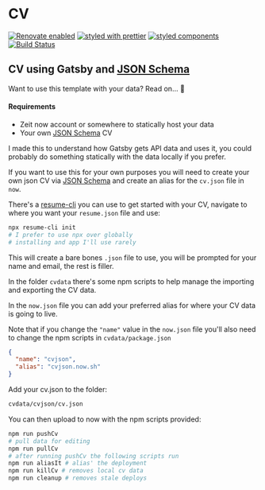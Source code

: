 # CV

[![Renovate enabled](https://img.shields.io/badge/renovate-enabled-brightgreen.svg)](https://renovatebot.com/)
[![styled with prettier](https://img.shields.io/badge/styled_with-prettier-ff69b4.svg)](https://github.com/prettier/prettier)
[![styled components](https://img.shields.io/badge/style-%F0%9F%92%85%20styled--components-orange.svg?colorB=daa357&colorA=db748e)](https://github.com/styled-components/styled-components)
[![Build Status](https://travis-ci.com/spences10/cv.svg?token=WDGHiW4Z8aNkuywpJ62W&branch=master)](https://travis-ci.com/spences10/cv)

## CV using Gatsby and [JSON Schema]

Want to use this template with your data? Read on... 👀

#### Requirements

- Zeit now account or somewhere to statically host your data
- Your own [JSON Schema] CV

I made this to understand how Gatsby gets API data and uses it, you
could probably do something statically with the data locally if you
prefer.

If you want to use this for your own purposes you will need to create
your own json CV via [JSON Schema] and create an alias for the
`cv.json` file in `now`.

There's a [resume-cli] you can use to get started with your CV,
navigate to where you want your `resume.json` file and use:

```sh
npx resume-cli init
# I prefer to use npx over globally
# installing and app I'll use rarely
```

This will create a bare bones `.json` file to use, you will be
prompted for your name and email, the rest is filler.

In the folder `cvdata` there's some npm scripts to help manage the
importing and exporting the CV data.

In the `now.json` file you can add your preferred alias for where your
CV data is going to live.

Note that if you change the `"name"` value in the `now.json` file
you'll also need to change the npm scripts in `cvdata/package.json`

```json
{
  "name": "cvjson",
  "alias": "cvjson.now.sh"
}
```

Add your cv.json to the folder:

```sh
cvdata/cvjson/cv.json
```

You can then upload to now with the npm scripts provided:

```sh
npm run pushCv
# pull data for editing
npm run pullCv
# after running pushCv the following scripts run
npm run aliasIt # alias' the deployment
npm run killCv # removes local cv data
npm run cleanup # removes stale deploys
```

<!-- Links -->

[json schema]: https://jsonresume.org/schema/
[resume-cli]: https://github.com/jsonresume/resume-cli
